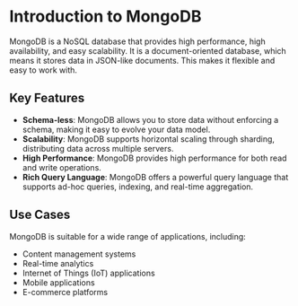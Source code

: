 
# Introduction to MongoDB

MongoDB is a NoSQL database that provides high performance, high availability, and easy scalability. It is a document-oriented database, which means it stores data in JSON-like documents. This makes it flexible and easy to work with.

## Key Features

- **Schema-less**: MongoDB allows you to store data without enforcing a schema, making it easy to evolve your data model.
- **Scalability**: MongoDB supports horizontal scaling through sharding, distributing data across multiple servers.
- **High Performance**: MongoDB provides high performance for both read and write operations.
- **Rich Query Language**: MongoDB offers a powerful query language that supports ad-hoc queries, indexing, and real-time aggregation.

## Use Cases

MongoDB is suitable for a wide range of applications, including:

- Content management systems
- Real-time analytics
- Internet of Things (IoT) applications
- Mobile applications
- E-commerce platforms

